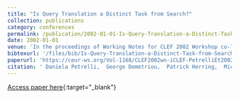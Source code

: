 ```yaml
---
title: "Is Query Translation a Distinct Task from Search?"
collection: publications
category: conferences
permalink: /publication/2002-01-01-Is-Query-Translation-a-Distinct-Task-from-Search
date: 2002-01-01
venue: 'In the proceedings of Working Notes for CLEF 2002 Workshop co-located with the 6th European Conference on Digital Libraries (ECDL 2002), Rome, Italy, September 19-20, 2002'
bibtexurl: '/files/bib/Is-Query-Translation-a-Distinct-Task-from-Search.bib'
paperurl: 'https://ceur-ws.org/Vol-1168/CLEF2002wn-iCLEF-PetrelliEt2002.pdf'
citation: ' Daniela Petrelli,  George Demetriou,  Patrick Herring,  Micheline Beaulieu,  Mark Sanderson, &quot;Is Query Translation a Distinct Task from Search?.&quot; In the proceedings of Working Notes for CLEF 2002 Workshop co-located with the 6th European Conference on Digital Libraries (ECDL 2002), Rome, Italy, September 19-20, 2002, 2002.'
---
```

[Access paper here](https://ceur-ws.org/Vol-1168/CLEF2002wn-iCLEF-PetrelliEt2002.pdf){:target="_blank"}
